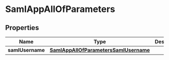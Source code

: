 

# SamlAppAllOfParameters


## Properties

| Name | Type | Description | Notes |
|------------ | ------------- | ------------- | -------------|
|**samlUsername** | [**SamlAppAllOfParametersSamlUsername**](SamlAppAllOfParametersSamlUsername.md) |  |  |




